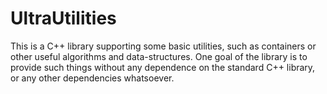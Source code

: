 # UltraUtilities

This is a C++ library supporting some basic utilities, such as containers or other useful algorithms and data-structures.  One goal of the library is to provide such things without any dependence on the standard C++ library, or any other dependencies whatsoever.
